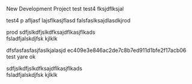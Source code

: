  New Development Project
test
test4
fksjdflksjal

test4
 p
afljasf lajsflkasjflasd falsfaslksajdlasdkjrod

 

 prod
sdfjslkdfjslkdfksajdflkasjflkads\
fsladfjalskdjfsk
kjlklk


dfsfasfasfasjfaslkjalasjd
ec409e3e846ac2de7c8b7ed911d1bfe2f17acb06
test 
yare 
ok 

sdfjslkdfjslkdfksajdflkasjflkads\
fsladfjalskdjfsk
kjlklk


